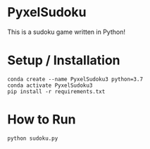 
# PyxelSudoku
This is a sudoku game written in Python!

#  Setup / Installation
```
conda create --name PyxelSudoku3 python=3.7
conda activate PyxelSudoku3
pip install -r requirements.txt
```

#  How to Run
```
python sudoku.py
```

